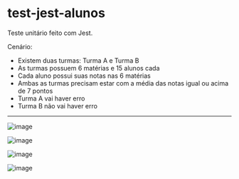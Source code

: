 # test-jest-alunos
Teste unitário feito com Jest. 

Cenário:
- Existem duas turmas: Turma A e Turma B
- As turmas possuem 6 matérias e 15 alunos cada
- Cada aluno possui suas notas nas 6 matérias
- Ambas as turmas precisam estar com a média das notas igual ou acima de 7 pontos
- Turma A vai haver erro
- Turma B não vai haver erro

---

![image](https://github.com/yasolar/test-jest-alunos/assets/46655932/129d5fa0-dbca-4132-899a-168a17b3615f)

![image](https://github.com/yasolar/test-jest-alunos/assets/46655932/07bd490e-c0c7-4263-9e1a-7c6f9eaf9406)

![image](https://github.com/yasolar/test-jest-alunos/assets/46655932/8068edf1-e515-41e8-a6ff-61bb3f556be0)

![image](https://github.com/yasolar/test-jest-alunos/assets/46655932/74c78e69-babf-4780-a0bb-fe32fe5669c6)



